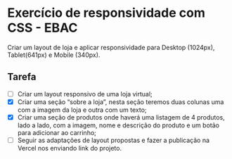 # Exercício de responsividade com CSS - EBAC
Criar um layout de loja e aplicar responsividade para Desktop (1024px), Tablet(641px) e Mobile (340px).

## Tarefa
- [ ] Criar um layout responsivo de uma loja virtual;
- [x] Criar uma seção “sobre a loja”, nesta seção teremos duas colunas uma com a imagem da loja e outra com um texto;
- [x] Criar uma seção de produtos onde haverá uma listagem de 4 produtos, lado a lado, com a imagem, nome e descrição do produto e um botão para adicionar ao carrinho;
- [ ] Seguir as adaptações de layout propostas e fazer a publicação na Vercel nos enviando link do projeto. 
